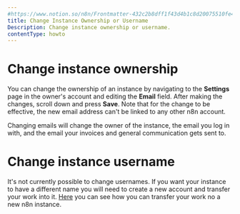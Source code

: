 ```yaml
---
#https://www.notion.so/n8n/Frontmatter-432c2b8dff1f43d4b1c8d20075510fe4
title: Change Instance Ownership or Username
Description: Change instance ownership or username.
contentType: howto
---
```


# Change instance ownership

You can change the ownership of an instance by navigating to the **Settings** page in the owner's account and editing the **Email** field. After making the changes, scroll down and press **Save**.
Note that for the change to be effective, the new email address can't be linked to any other n8n account.

Changing emails will change the owner of the instance, the email you log in with, and the email your invoices and general communication gets sent to.

# Change instance username

It's not currently possible to change usernames.
If you want your instance to have a different name you will need to create a new account and transfer your work into it. [Here](https://docs.n8n.io/workflows/export-import/) you can see how you can transfer your work no a new n8n instance.